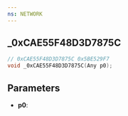 ```yaml
---
ns: NETWORK
---
```

## _0xCAE55F48D3D7875C

```c
// 0xCAE55F48D3D7875C 0x5BE529F7
void _0xCAE55F48D3D7875C(Any p0);
```


## Parameters
* **p0**: 

